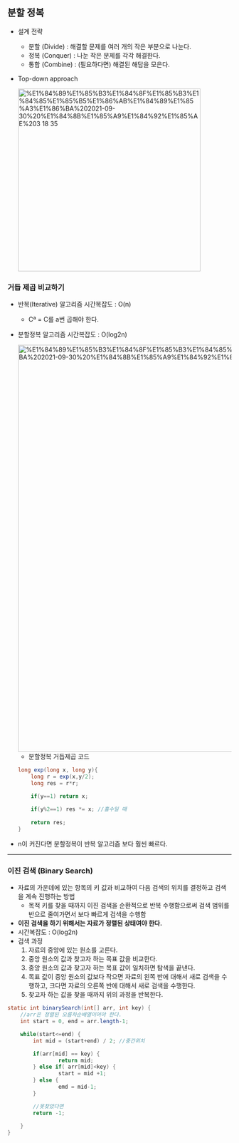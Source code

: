 ## 분할 정복


- 설계 전략
    - 분할 (Divide) : 해결할 문제를 여러 개의 작은 부분으로 나눈다.
    - 정복 (Conquer) : 나눈 작은 문제를 각각 해결한다.
    - 통합 (Combine) : (필요하다면) 해결된 해답을 모은다.
- Top-down approach
    
    <img width="410" alt="%E1%84%89%E1%85%B3%E1%84%8F%E1%85%B3%E1%84%85%E1%85%B5%E1%86%AB%E1%84%89%E1%85%A3%E1%86%BA%202021-09-30%20%E1%84%8B%E1%85%A9%E1%84%92%E1%85%AE%203 18 35" src="https://user-images.githubusercontent.com/67090601/135406547-62b10870-82b4-4c57-b42a-f4f3cee51046.png">

### 거듭 제곱 비교하기

- 반복(Iterative) 알고리즘 시간복잡도 : O(n)
    - Cª = C를 a번 곱해야 한다.
- 분할정복 알고리즘 시간복잡도 : O(log2n)
    
    <img width="913" alt="%E1%84%89%E1%85%B3%E1%84%8F%E1%85%B3%E1%84%85%E1%85%B5%E1%86%AB%E1%84%89%E1%85%A3%E1%86%BA%202021-09-30%20%E1%84%8B%E1%85%A9%E1%84%92%E1%85%AE%203 23 19" src="https://user-images.githubusercontent.com/67090601/135406587-bc49b1d8-c4b3-4a5f-af31-77c79adaa455.png">

    - 분할정복 거듭제곱 코드
    
    ```java
    long exp(long x, long y){
    	long r = exp(x,y/2);
    	long res = r*r;
    
    	if(y==1) return x;
    	
    	if(y%2==1) res *= x; //홀수일 때
    	
    	return res;
    }
    ```
    
- n이 커진다면 분할정복이 반복 알고리즘 보다 훨씬 빠르다.

---

### 이진 검색 (Binary Search)

- 자료의 가운데에 있는 항목의 키 값과 비교하여 다음 검색의 위치를 결정하고 검색을 계속 진행하는 방법
    - 목적 키를 찾을 때까지 이진 검색을 순환적으로 반복 수행함으로써 검색 범위를 반으로 줄여가면서 보다 빠르게 검색을 수행함
- **이진 검색을 하기 위해서는 자료가 정렬된 상태여야 한다.**
- 시간복잡도 : O(log2n)
- 검색 과정
    1. 자료의 중앙에 있는 원소를 고른다.
    2. 중앙 원소의 값과 찾고자 하는 목표 값을 비교한다.
    3. 중앙 원소의 값과 찾고자 하는 목표 값이 일치하면 탐색을 끝낸다.
    4. 목표 값이 중앙 원소의 값보다 작으면 자료의 왼쪽 반에 대해서 새로 검색을 수행하고,
    크다면 자료의 오른쪽 반에 대해서 새로 검색을 수행한다.
    5. 찾고자 하는 값을 찾을 때까지 위의 과정을 반복한다.

```java
static int binarySearch(int[] arr, int key) {
	//arr은 정렬된 오름차순배열이어야 한다.
	int start = 0, end = arr.length-1;

	while(start<=end) {
		int mid = (start+end) / 2; //중간위치

		if(arr[mid] == key) {
				return mid;
		} else if( arr[mid]<key) {
				start = mid +1;
		} else {
				emd = mid-1;
		}

		//못찾았다면
		return -1;
		
	}
}
```
